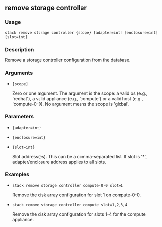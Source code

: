 ## remove storage controller

### Usage

`stack remove storage controller {scope} [adapter=int] [enclosure=int] [slot=int]`

### Description


Remove a storage controller configuration from the database.



### Arguments

* `[scope]`

   Zero or one argument. The argument is the scope: a valid os (e.g.,
	'redhat'), a valid appliance (e.g., 'compute') or a valid host
	(e.g., 'compute-0-0). No argument means the scope is 'global'.


### Parameters
* `{adapter=int}`
* `{enclosure=int}`
* `{slot=int}`

   Slot address(es). This can be a comma-separated list. If slot is '*',
	adapter/enclosure address applies to all slots.

### Examples

* `stack remove storage controller compute-0-0 slot=1`

   Remove the disk array configuration for slot 1 on compute-0-0.

* `stack remove storage controller compute slot=1,2,3,4`

   Remove the disk array configuration for slots 1-4 for the compute
	appliance.



